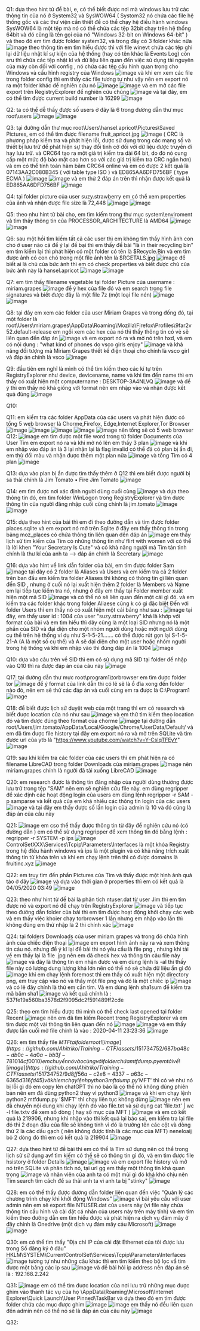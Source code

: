 Q1:
dựa theo hint từ đề bài, e, có thể biết được nơi mà windows lưu trữ các thông tin của nó ở System32 và SysWOW64
( Systom32 nó chứa các file hệ thống gốc và các thư viện cần thiết để có thể chạy hệ điều hành windows
SysWOW64 là một tệp mà nó có thể chứa các tệp 32bit chạy trên hệ thống 64bit và đó cũng là tên gọi của nó "Windows 32-bit on Windows 64-bit" )
và theo đó em tìm được folder system32, và trong đây có 3 folder khác nữa
![image](https://github.com/Ahitriko/Training-CTF/assets/151734752/aa29ddd8-776d-4622-bde2-ce5282bfd385)
theo thông tin em tìm hiểu được thì với file winevt chứa các tệp ghi lại dữ liệu nhật kí sự kiện của hệ thống (hay có tên khác là Events Log)
còn sru thì chữa các tệp nhật kí và dữ liệu liên quan đến việc sử dụng tài nguyên của máy
còn đối với config , nó chứa các tệp cấu hình quan trọng cho Windows và cấu hình registry của Windows
![image](https://github.com/Ahitriko/Training-CTF/assets/151734752/0830a8d9-0d4d-4675-9eb9-424d1928de27)
và khi em xem các file trong folder config thì em thấy các file tương tự như vậy nên em export nó ra một folder khác để nghiên cứu nó
![image](https://github.com/Ahitriko/Training-CTF/assets/151734752/2722c57a-3d7c-4af5-b311-b40ff4d9e1e7)
![image](https://github.com/Ahitriko/Training-CTF/assets/151734752/832b8213-86e3-4645-ba5f-fe2696da7097)
và em mở các file export trên RegistryExplorer để nghiên cứu chúng
![image](https://github.com/Ahitriko/Training-CTF/assets/151734752/8a04e1ca-33f9-444b-bc43-be7e50ac3b42)
và tại đây, em có thể tìm được current build number là 16299
![image](https://github.com/Ahitriko/Training-CTF/assets/151734752/c35b2765-07f9-4c37-87ec-7c5771ff83f2)

Q2:
ta có thể dễ thấy được số users ở đây là 6 trong đường dẫn thư mục root\users
![image](https://github.com/Ahitriko/Training-CTF/assets/151734752/2f48725a-f27d-4558-9122-14746819ca04)
![image](https://github.com/Ahitriko/Training-CTF/assets/151734752/7940c03c-3aa0-461d-8c22-fbaf57db8e25)


Q3:
tại đường dẫn thư mục root\Users\hansel.apricot\Pictures\Saved Pictures, em có thể tìm được filename fruit_apricot.jpg
![image](https://github.com/Ahitriko/Training-CTF/assets/151734752/d6589338-3194-4db7-b578-97f801e48324)
( CRC là phương pháp kiểm tra và phát hiện lỗi, được sử dụng trong các mạng số và thiết bị lưu trữ để phát hiện sự thay đổi tình cờ đối với dữ liệu được truyền đi hay lưu trữ. và CRC64 tạo ra một giá trị kiểm tra dài 64 bit, do đó nó cung cấp một mức độ bảo mật cao hơn so với các giá trị kiểm tra CRC ngắn hơn)
và em có thể tính toán hàm băm CRC64 online và em có được 2 kết quả là 07143AA2C080B345 ( với table type ISO ) và ED865AA6DFD756BF ( type ECMA )
![image](https://github.com/Ahitriko/Training-CTF/assets/151734752/b60c0c0e-90eb-4b5e-aa28-29a4ff0c85e9)
![image](https://github.com/Ahitriko/Training-CTF/assets/151734752/b77de299-d150-4092-a21a-00903e43ba0e)
và em thử 2 đáp án trên thì nhận được kết quả là ED865AA6DFD756BF
![image](https://github.com/Ahitriko/Training-CTF/assets/151734752/aea11c2a-cf5d-445f-b185-63c6a38a87ee)

Q4:
tại folder picture của user suzy.strawberry em có thể xem properties của ảnh và nhận được file size là 72,448
![image](https://github.com/Ahitriko/Training-CTF/assets/151734752/208c113b-5d02-4270-bbe3-e29916d1d55c)
![image](https://github.com/Ahitriko/Training-CTF/assets/151734752/26ea8f2e-ec9d-49de-8397-ab9c99f908e0)

Q5:
theo như hint từ bài cho, em tìm kiếm trong thư mục system\enviroment và tìm thấy thông tin của PROCESSOR_ARCHITECTURE là AMD64
![image](https://github.com/Ahitriko/Training-CTF/assets/151734752/ec35cd0f-4751-4f94-9e05-88c9353e22fc)
![image](https://github.com/Ahitriko/Training-CTF/assets/151734752/e5fb741a-cbf2-404e-837c-7809308a2817)

Q6:
sau một hồi tìm kiếm tất cả các user thì em không tìm thấy hình ảnh con chó ở user nào cả
để ý lại đề bại thì em thấy đề bài "là in their recycling bin" em tìm kiếm lại thì phát hiện có một folder có tên là $Recycle.Bin
và em tìm được ảnh có con chó trong một file ảnh tên là $RGETALS.jpg
![image](https://github.com/Ahitriko/Training-CTF/assets/151734752/956fda16-1ff3-4b7d-8a6e-b68e4d8580f0)
để biết ai là chủ của bức ảnh thì em có check properties và biết được chủ của bức ảnh này là hansel.apricot
![image](https://github.com/Ahitriko/Training-CTF/assets/151734752/d34ce0d7-76bf-4986-998f-0233a9684278)
![image](https://github.com/Ahitriko/Training-CTF/assets/151734752/d59f87ab-4bdc-4c45-b2ab-4cb3e007ef73)

Q7:
em tìm thấy filename vegetable tại folder Picture của username : miriam.grapes
![image](https://github.com/Ahitriko/Training-CTF/assets/151734752/a96267d9-b4eb-4e43-81f1-08c0e9edb958)
để ý hex của file đó và em search trong file signatures và biết được đây là một file 7z (một loại file nén)
![image](https://github.com/Ahitriko/Training-CTF/assets/151734752/36ce30c7-3831-454f-9206-e2a93e19c07a)
![image](https://github.com/Ahitriko/Training-CTF/assets/151734752/2591297e-7d12-4efd-8fe0-72f4dceafcd8)

Q8:
tại đây em xem các folder của user Miriam Grapes
và trong đống đó, tại một folder là root\Users\miriam.grapes\AppData\Roaming\Mozilla\Firefox\Profiles\9far2v52.default-release em ngồi xem các hex của nó thì thấy thông tin có vẻ sẽ liên quan đến đáp án
![image](https://github.com/Ahitriko/Training-CTF/assets/151734752/3fddbb96-5b80-4d69-bfba-1af061e4f9f4)
và em export nó ra và mở nó trên hxd, và em có nội dung : "what kind of phones do vsco girls enjoy"
![image](https://github.com/Ahitriko/Training-CTF/assets/151734752/c95a28b8-b278-4255-a280-5d74db6a1cdc)
và khả năng đối tượng mà Miriam Grapes thiết kế điện thoại cho chính là vsco girl
và đáp án chính là vsco
![image](https://github.com/Ahitriko/Training-CTF/assets/151734752/afc3a9d6-348b-4bfe-9c2d-8c1af19463d3)

Q9:
đầu tiên em nghĩ là mình có thể tìm kiếm theo các kí tự trên RegistryExplorer như device, devicename, name 
và khi tìm đến name thì em thấy có xuất hiện một computername : DESKTOP-3A4NLVQ
![image](https://github.com/Ahitriko/Training-CTF/assets/151734752/e26a08a0-f284-4729-a4df-b13ab82ae8de)
và để ý thì em thấy nó khá giống với format nên em nhập vào và nhận được kết quả đúng
![image](https://github.com/Ahitriko/Training-CTF/assets/151734752/1cce27af-11c1-439a-9d9c-27e27db938e5)

Q10:

Q11:
em kiểm tra các folder AppData của các users và phát hiện được có tổng 5 web browser là Chorme,Firefox, Edge,Internet Explorer,Tor Browser
![image](https://github.com/Ahitriko/Training-CTF/assets/151734752/d6732d48-8569-4c40-802d-d73a61440667)
![image](https://github.com/Ahitriko/Training-CTF/assets/151734752/4422cf88-a5a6-49e9-996d-28220e2a646f)
![image](https://github.com/Ahitriko/Training-CTF/assets/151734752/16b20b74-9f3f-4ab8-83cf-69f5a102a7a6)
![image](https://github.com/Ahitriko/Training-CTF/assets/151734752/2c14e213-62f0-4b64-b388-c791b8a65481)
![image](https://github.com/Ahitriko/Training-CTF/assets/151734752/cdf2bc12-b1ec-4399-9a90-c7489c048989)
nên tổng sẽ có 5 web browser
Q12:
![image](https://github.com/Ahitriko/Training-CTF/assets/151734752/b4aaf071-623f-46a2-8aa6-b4ffedf0d6e2)
em tìm được một file word trong từ folder Documents của User Tim
em export nó ra và khi mở nó lên em thấy 3 plan 
![image](https://github.com/Ahitriko/Training-CTF/assets/151734752/737e59e3-2dad-41fd-8d1d-4e16ff9b60b5)
và khi em nhập vào đáp án là 3 lại nhận lại là flag invalid
có thể đã có plan bị ẩn đi, em thử đổi màu và nhận được thêm một plan nữa 
![image](https://github.com/Ahitriko/Training-CTF/assets/151734752/178d9572-e2e6-4490-aa1f-825c58c067b7)
và tổng Tim có 4 plan
![image](https://github.com/Ahitriko/Training-CTF/assets/151734752/09753c70-f10a-4cdb-8071-54a99a059850)

Q13:
dựa vào plan bị ẩn được tìm thấy thêm ở Q12 thì em biết được người bị sa thải chính là Jim Tomato
•	Fire Jim Tomato
![image](https://github.com/Ahitriko/Training-CTF/assets/151734752/92b263da-b438-415d-945e-bd75b8de3303)

Q14:
em tìm được nơi xác định người dùng cuối cùng 
![image](https://github.com/Ahitriko/Training-CTF/assets/151734752/13ebea9a-d5ee-4d9c-9aef-0cc757b1b425)
và dựa theo thông tin đó, em tìm folder WinLogon trong RegistryExplorer và tìm được thông tin của người đăng nhập cuối cùng chính là jim.tomato
![image](https://github.com/Ahitriko/Training-CTF/assets/151734752/2ed22c71-fc3a-4bab-ac9e-ac75c6f498ae)
![image](https://github.com/Ahitriko/Training-CTF/assets/151734752/955ba589-8bdf-40f3-97e1-af9d71074ac3)

Q15:
dựa theo hint của bài thì em đi theo đường dẫn và tìm được folder places.sqlite và em export nó mở trên Sqlite
ở đây em thấy thông tin trong bảng moz_places có chứa thông tin liên quan đến đáp án
![image](https://github.com/Ahitriko/Training-CTF/assets/151734752/1602e054-6618-44ac-9451-37c26be6e300)
em thấy lịch sử tìm kiếm của Tim có những thông tin như flirt with women với có thể là lời khen "Your Secretary Is Cute"
và có khả năng người mà Tim tán tỉnh chính là thư kí của anh ta  --> đáp án chính là Secretary
![image](https://github.com/Ahitriko/Training-CTF/assets/151734752/434c7959-d1eb-434d-a902-5779b6978568)

Q16:
dựa vào hint về link dẫn folder của bài, em tìm được folder Sam
![image](https://github.com/Ahitriko/Training-CTF/assets/151734752/64321241-70d3-43fa-af56-6e32a8376aef)
tại đây có 2 folder là Aliases và Users và em kiểm tra cả 2 folder trên
ban đầu em kiểm tra folder Aliases thì không có thông tin gì liên quan đến SID , nhưng ở cuối nó lại xuất hiện thêm 2 folder là Members và Name
em lại tiếp tục kiểm tra nó, nhưng ở đây em thấy tại Folder member xuất hiện một mã SID 
![image](https://github.com/Ahitriko/Training-CTF/assets/151734752/bc54f19b-13ed-4796-b948-3d9fc7c7fccb)
và có thể nó sẽ liên quan đến một cái gì đó.
và em kiểm tra các folder khác trong folder Aliaese cũng k có gì đặc biệt
Đến với folder Users thì em thấy nó có xuất hiện một cái bảng như sau :
![image](https://github.com/Ahitriko/Training-CTF/assets/151734752/50e8579c-e325-4b52-8fff-d7ecdc864fd5)
tại đây, em thấy user id : 1004 của user "suzy.strawberry" khá là khớp với format của bài
và em tìm hiểu thì đây cũng là một loại SID nhưng nó là một phần của SID và đại diện cho một nhóm người dùng hoặc một người dùng cụ thể trên hệ thống
ví dụ như S-1-5-21....... có thể được rút gọn lại S-1-5-21-A (A là một số cụ thể) và A sẽ đại diện cho một user hoặc nhóm người trong hệ thống
và khi em nhập vào thì đúng đáp án là 1004
![image](https://github.com/Ahitriko/Training-CTF/assets/151734752/aeaa5a03-3b16-417e-91a9-c71498cd4270)

Q10:
dựa vào câu trên về SID thì em có sử dụng mã SID tại folder để nhập vào Q10 thì ra được đáp án của câu này
![image](https://github.com/Ahitriko/Training-CTF/assets/151734752/bb9a6d65-1026-4e40-a76b-dfd5da52b88c)

Q17:
tại đường dẫn thư mực root\program1\torbrowser em tìm được folder tor
![image](https://github.com/Ahitriko/Training-CTF/assets/151734752/c5568cd5-23aa-47c1-ab04-85a07e7e2433)
để ý format của link dẫn thì có lẽ sẽ là ổ đĩa xong đến folder nào đó, nên em sẽ thử các đáp án và cuối cùng em ra được là C:\Program1
![image](https://github.com/Ahitriko/Training-CTF/assets/151734752/390925fd-be50-4864-929b-e2a73d032218)


Q18:
để biết được lịch sử duyệt web của một trang thì em có research và biết được location của nó như sau 
![image](https://github.com/Ahitriko/Training-CTF/assets/151734752/4f195077-0386-4acb-96d1-ecf0ac0ce5b9)
và em thử tìm kiếm theo location đó và tìm được đúng theo format của chorme
![image](https://github.com/Ahitriko/Training-CTF/assets/151734752/6fd7f1d9-0f6e-4a30-9ce4-e5671f6be123)
tại đường dẫn root/Users/jim.tomato/AppData/Local/Google/Chrome/UserData/Default/ và em đã tìm được file history tại đây
em export nó ra và mở trên SQLite và tìm được url của ytb là "https://www.youtube.com/watch?v=Y-CsIqTFEyY"
![image](https://github.com/Ahitriko/Training-CTF/assets/151734752/04131f2d-ba80-489c-8280-44d7db03cae1)

Q19:
sau khi kiểm tra các folder của các users thì em phát hiện ra có filename LibreCAD trong folder Downloads của miriam.grapes
![image](https://github.com/Ahitriko/Training-CTF/assets/151734752/e6a7b9d4-21ce-4b92-9cb5-a5d91ba0d77c)
nên miriam.grapes chính là người đã tải xuống  LibreCAD
![image](https://github.com/Ahitriko/Training-CTF/assets/151734752/74028f6c-eb88-478f-87b1-92358f53a0e2)

Q20:
em research được là thông tin đăng nhập của người dùng thường được lưu trữ trong tệp "SAM" 
nên em sẽ nghiên cứu file này.
em dùng regripper để xác định các hoạt động login của users
em dùng lệnh regripper -r SAM -p samparse
và kết quả của em khá nhiều các thông tin login của các users
![image](https://github.com/Ahitriko/Training-CTF/assets/151734752/2a2043d1-014f-44a1-a285-b28ecd7203cf)
và tại đây em thấy được số lần login của admin là 10 
và đó cũng là đáp án của câu này

Q21:
![image](https://github.com/Ahitriko/Training-CTF/assets/151734752/a526b3f6-4af0-4c8c-911a-98e8c90c60b3)
em cso thể thấy được thông tin từ đây để nghiên cứu nó (có đường dẫn )
em có thể sử dụng regripper để xem thông tin đó bằng lệnh : regripper -r SYSTEM -p ips
![image](https://github.com/Ahitriko/Training-CTF/assets/151734752/43e4b5e6-5a0f-4159-a7af-775ed1a16f9e)
ControlSetXXX\Services\Tcpip\Parameters\Interfaces là một khóa Registry trong hệ điều hành windows và ips là một plugin và có khả năng trích xuất thông tin từ khóa trên
và khi em chạy lệnh trên thì có được domains là fruitinc.xyz
![image](https://github.com/Ahitriko/Training-CTF/assets/151734752/f88586e6-9a66-4b76-84ed-8604df1a784d)


Q22:
em truy tìm đến phần Pictures của Tim và thấy được một hình ảnh quả táo ở đây
![image](https://github.com/Ahitriko/Training-CTF/assets/151734752/58dee0e0-3c6b-413e-bc52-c7fe85b79850)
và dựa vào thời gian ở properties thì em có kết quả là 04/05/2020 03:49
![image](https://github.com/Ahitriko/Training-CTF/assets/151734752/0338783c-ebe9-4b8a-9baf-87c708b7158c)

Q23:
theo như hint từ đề bài là phân tích ntuser.dat từ user Jim thì em tìm được nó và export nó để chạy trên RegistryExplorer
![image](https://github.com/Ahitriko/Training-CTF/assets/151734752/8218fa70-1a4b-4f4c-a312-ea35c7b62e9b)
và tiếp tục theo đường dẫn folder của bài thì em tìm được hoạt động khởi chạy các web và em thấy việc khoier chạy torbrowser 1 lần nhưng em nhập vào lần thì không đúng
em thử nhập là 2 thì chính xác
![image](https://github.com/Ahitriko/Training-CTF/assets/151734752/b5a16e2a-8d78-42af-9fb1-af47b4568e01)

Q24:
tại folders Downloads của user miriam.grapes và trong đó chứa hình ảnh của chiếc điện thoại
![image](https://github.com/Ahitriko/Training-CTF/assets/151734752/8d91e23a-eb64-407a-b312-57324443d3d8)
em export hình ảnh này ra và xem thông tin cảu nó.
nhưng để ý kĩ lại đề bài thì nó yêu cầu là file png , nhưng khi tải về em thấy lại là file .jpg nên em đã check hex và thông tin cảu file này
![image](https://github.com/Ahitriko/Training-CTF/assets/151734752/710a7b4a-7b6c-4b06-9ec7-ba74d9faa736)
và đây là thông tin em nhận được
và em dùng lệnh ls -al thì thấy file này có lượng dung lượng khá lớn nên có thể nó sẽ chứa dữ liệu ẩn gì đó
![image](https://github.com/Ahitriko/Training-CTF/assets/151734752/7d2f41ec-a7fe-43d6-816b-da4094863739)
khi em chạy lệnh foremost thì em thấy có xuất hiện một directory png, em truy cập vào nó và thấy một file png và đó là một chiếc ip
![image](https://github.com/Ahitriko/Training-CTF/assets/151734752/8b1482d9-52c2-41fd-b3c9-02bf072177e5)
và có lẽ đây chính là thứ em cần tìm. Và em dùng lệnh sha1sum để kiểm tra mã băm sha1
![image](https://github.com/Ahitriko/Training-CTF/assets/151734752/f166cd81-293f-4a32-b165-bbf6563568f5)
và kết quả chính là : 537fe19a560ba3578d2f9095dc2f591489ff2cde

Q25:
theo em tìm hiểu được thì mình có thể check last opened tại folder Recent 
![image](https://github.com/Ahitriko/Training-CTF/assets/151734752/6024dfb1-4a3e-4dc0-ab3e-d39a14c0a114)
nên em đã tìm kiếm Recent trong RegistryExplorer và em tìm được một vài thông tin liên quan đến nó
![image](https://github.com/Ahitriko/Training-CTF/assets/151734752/f682f78a-d0bb-465e-a7d3-e7cecf9e9699)
![image](https://github.com/Ahitriko/Training-CTF/assets/151734752/a8edbe31-004a-4505-b9ac-3200d230d5d8)
và em thấy được lần cuối mở file chính là vào : 2020-04-11 23:23:36
![image](https://github.com/Ahitriko/Training-CTF/assets/151734752/4743c131-0692-4325-8262-908d7d083aa2)

Q26:
em tìm thấy file $MTF tại folder root
![image](https://github.com/Ahitriko/Training-CTF/assets/151734752/687ba48c-db0c-4a0a-bb3f-781014cf0010)
em chuyển nó vào cùng với folder chứa mtfdump.py em tải về
![image](https://github.com/Ahitriko/Training-CTF/assets/151734752/9d8ff56a-c2e8-4337-a63c-6365d316fd45)
và khi em chạy lệnh python3 mftdump.py '$MFT' thì có vẻ như nó bị lỗi gì đó
em copy lên chatGPT thì nó báo là có thể nó không đúng phiên bản nên em đã dùng python2 thay vì python3
![image](https://github.com/Ahitriko/Training-CTF/assets/151734752/d82c3db8-3b10-4c1f-8fe2-3d1b41da69ae)
và khi em chạy lệnh python2 mtfdump.py '$MFT' thì chạy liên tục không dừng
![image](https://github.com/Ahitriko/Training-CTF/assets/151734752/4ac0aa5e-ffaa-4f56-b2eb-07ac70e94bcf)
nên em đã chuyển nội dung khi chạy lệnh đó vào file.txt và sử dụng cat 'file.txt' | wc -l file.txtv
để xem số dòng ( hay số mục của MFT )
![image](https://github.com/Ahitriko/Training-CTF/assets/151734752/93e6f625-1753-46cf-8fbe-aef7b04c439a)
và em có kết quả là 219906, nhưng khi nhập vào thì kết quả lại báo sai, em kiểm tra lại file đó thì 2 đoạn đầu của file sẽ không tính vì đó là trường tên các cột và dòng thứ 2 là các dấu gạch ( nên không được tính là các mục của MFT)
neneloaij bỏ 2 dòng đó thì em có kết quả là 219904
![image](https://github.com/Ahitriko/Training-CTF/assets/151734752/e2ad341b-5354-40b5-a39f-6ddab56cbfd3)

Q27:
dựa theo hint từ đề bài thì em có thể là Tim sử dụng nên có thể trong lịch sử sử dụng avf tìm kiếm có thể sẽ có thông tin gì đó, và em tìm được file hsistory ở folder Details
![image](https://github.com/Ahitriko/Training-CTF/assets/151734752/fafc2d91-092e-4731-aa86-24e27b34857f)
![image](https://github.com/Ahitriko/Training-CTF/assets/151734752/43fa47d5-f632-4c31-a491-144483e0235f)
và em export file history và mở nó trên SQLite và phân tích nó, tại url gg em thấy một thông tin khá quan trọng
![image](https://github.com/Ahitriko/Training-CTF/assets/151734752/40e06314-3502-4c23-bd28-35a2ba225c94)
và nhân viên của anh ta có một mùi gì đó khá khó chịu nên Tim search tìm cách để sa thải anh ta vì anh ta bị "stinky"
![image](https://github.com/Ahitriko/Training-CTF/assets/151734752/357fef0e-8ca3-42f1-96bd-59bee94e9ab9)

Q28:
em có thể thấy được đường dẫn folder liên quan đến việc "Quản lý các chương trình chạy khi khởi động Windows"
![image](https://github.com/Ahitriko/Training-CTF/assets/151734752/c70c8eaf-91fa-42e1-ad4b-d5e91d718ba8)
vì bài yêu cầu với user admin nên em sẽ export file NTUSER.dat của users này (vì file này chứa thông tin cấu hình và cài đặt cá nhân của users này trên máy tính)
và em tìm kiếm theo đường dẫn em tìm hiểu được và phát hiện ra dịch vụ đám mây ở đây chính là Onedrive (một dịch vụ đám mây cảu Microsoft)
![image](https://github.com/Ahitriko/Training-CTF/assets/151734752/0748815a-7223-4f41-aa8b-c6ba14e4d570)
![image](https://github.com/Ahitriko/Training-CTF/assets/151734752/4f5a31d7-d4e8-4067-a5a3-5a701b9e96d2)


Q30:
em có thể tìm thấy "Địa chỉ IP của cài đặt Ethernet của tôi được lưu trong Sổ đăng ký ở đâu"
HKLM\SYSTEM\CurrentControlSet\Services\Tcpip\Parameters\Interfaces
![image](https://github.com/Ahitriko/Training-CTF/assets/151734752/a547644f-7162-4300-a9e4-39d0413d1173)
tương tự như những câu khác thì em tìm kiếm theo bộ lọc vầ tìm được một bảng các ip sau 
![image](https://github.com/Ahitriko/Training-CTF/assets/151734752/50ec3dc3-e4b0-4322-91fd-cda0b5825c57)
và đề bài hỏi ip address nên đáp án sẽ là : 192.168.2.242

Q31:
![image](https://github.com/Ahitriko/Training-CTF/assets/151734752/981fc978-f4bb-418d-a570-fb2abe995344)
em có thể tìm được location của nơi lưu trữ những mục được ghim vào thanh tác vụ của họ
<user dir>\AppData\Roaming\Microsoft\Internet Explorer\Quick Launch\User Pinned\TaskBar
và dựa theo đó em tìm được folder chứa các mục được ghim 
![image](https://github.com/Ahitriko/Training-CTF/assets/151734752/d4e357c5-1dc2-4247-8a52-b09d542f3df2)
![image](https://github.com/Ahitriko/Training-CTF/assets/151734752/22ba6c56-66b5-4f61-8d2c-f6379b815478)
em thấy nó đều liên quan đến admin nên có thể nó sẽ là đáp án của câu này
![image](https://github.com/Ahitriko/Training-CTF/assets/151734752/7866dc7d-bc12-4794-85c8-826e2ffbc29f)

Q32:



